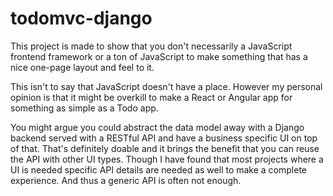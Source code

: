 # todomvc-django

This project is made to show that you don't necessarily a JavaScript frontend framework or a ton of JavaScript to make something that has a nice one-page layout and feel to it.

This isn't to say that JavaScript doesn't have a place. However my personal opinion is that it might be overkill to make a React or Angular app for something as simple as a Todo app.

You might argue you could abstract the data model away with a Django backend served with a RESTful API and have a business specific UI on top of that. That's definitely doable and it brings the benefit that you can reuse the API with other UI types. Though I have found that most projects where a UI is needed specific API details are needed as well to make a complete experience. And thus a generic API is often not enough.
